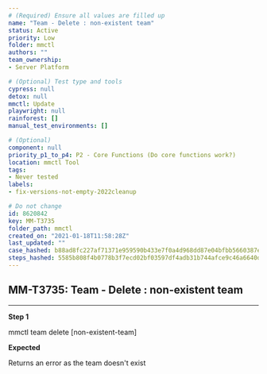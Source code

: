 ```yaml
---
# (Required) Ensure all values are filled up
name: "Team - Delete : non-existent team"
status: Active
priority: Low
folder: mmctl
authors: ""
team_ownership: 
- Server Platform

# (Optional) Test type and tools
cypress: null
detox: null
mmctl: Update
playwright: null
rainforest: []
manual_test_environments: []

# (Optional)
component: null
priority_p1_to_p4: P2 - Core Functions (Do core functions work?)
location: mmctl Tool
tags: 
- Never tested
labels: 
- fix-versions-not-empty-2022cleanup

# Do not change
id: 8620842
key: MM-T3735
folder_path: mmctl
created_on: "2021-01-18T11:58:28Z"
last_updated: ""
case_hashed: b88ad8fc227af71371e959590b433e7f0a4d968dd87e04bfbb5660387efd640e30775a6bbcf1e31f107753a68f54bf95
steps_hashed: 5585b808f4b0778b3f7ecd02bf03597df4adb31b744afce9c46a6640d8840253fd8d8c36d84aa008c017bc13b976b9c1
---
```


## MM-T3735: Team - Delete : non-existent team

---

**Step 1**

mmctl team delete \[non-existent-team]

**Expected**

Returns an error as the team doesn't exist
